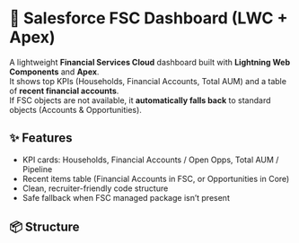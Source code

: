 # 🏦 Salesforce FSC Dashboard (LWC + Apex)

A lightweight **Financial Services Cloud** dashboard built with **Lightning Web Components** and **Apex**.  
It shows top KPIs (Households, Financial Accounts, Total AUM) and a table of **recent financial accounts**.  
If FSC objects are not available, it **automatically falls back** to standard objects (Accounts & Opportunities).

## ✨ Features
- KPI cards: Households, Financial Accounts / Open Opps, Total AUM / Pipeline
- Recent items table (Financial Accounts in FSC, or Opportunities in Core)
- Clean, recruiter-friendly code structure
- Safe fallback when FSC managed package isn’t present

## 📦 Structure
